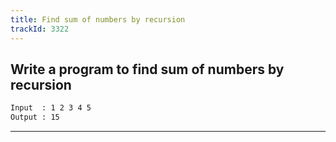 ```yaml
---
title: Find sum of numbers by recursion
trackId: 3322
---
```


## Write a program to find sum of numbers by recursion

```txt
Input  : 1 2 3 4 5
Output : 15
```

---
